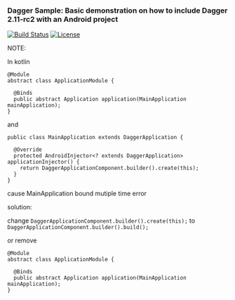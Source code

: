 ### Dagger Sample: Basic demonstration on how to include Dagger 2.11-rc2 with an Android project
[![Build Status](https://img.shields.io/travis/ashdavies/dagger-sample.svg)](https://travis-ci.org/ashdavies/dagger-sample)
[![License](https://img.shields.io/badge/license-apache%202.0-blue.svg)](https://github.com/ashdavies/dagger-sample/blob/master/LICENSE.txt)

NOTE:

In kotlin 
```
@Module
abstract class ApplicationModule {

  @Binds
  public abstract Application application(MainApplication mainApplication);
}
```
and 
```
public class MainApplication extends DaggerApplication {

  @Override
  protected AndroidInjector<? extends DaggerApplication> applicationInjector() {
    return DaggerApplicationComponent.builder().create(this);
  }
}
```
cause MainApplication bound mutiple time error

solution:

change 
```DaggerApplicationComponent.builder().create(this);``` 
to
```DaggerApplicationComponent.builder().build();```

or remove 
```
@Module
abstract class ApplicationModule {

  @Binds
  public abstract Application application(MainApplication mainApplication);
}
```

